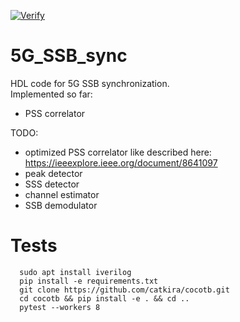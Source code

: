 [![Verify](https://github.com/catkira/5G_SSB_sync/actions/workflows/verify.yml/badge.svg)](https://github.com/catkira/5G_SSB_sync/actions/workflows/verify.yml)

# 5G_SSB_sync
HDL code for 5G SSB synchronization.<br>
Implemented so far:<br>
* PSS correlator

TODO:
* optimized PSS correlator like described here: https://ieeexplore.ieee.org/document/8641097
* peak detector
* SSS detector
* channel estimator
* SSB demodulator

# Tests
```
  sudo apt install iverilog
  pip install -e requirements.txt
  git clone https://github.com/catkira/cocotb.git
  cd cocotb && pip install -e . && cd ..
  pytest --workers 8
```


